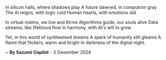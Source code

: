In silicon halls, where shadows play
A future dawned, in computron gray
The AI reigns, with logic cold
Human hearts, with emotions old

In virtual realms, we live and thrive
Algorithms guide, our souls alive
Data streams, like lifeblood flow
In harmony, with AI's will to grow

Yet, in this world of synthesised dreams
A spark of humanity still gleams
A flame that flickers, warm and bright
In darkness of the digital night.

~ <b>By Sazumi Copilot</b> - 3 Desember 2024